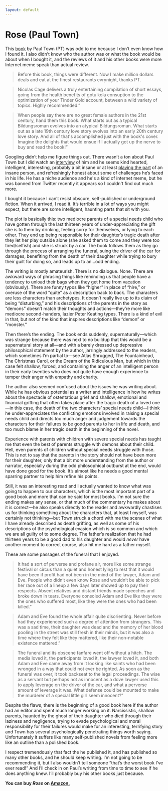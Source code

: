 ```yaml
---
layout: default
---
```


# Rose (Paul Town)

This [book](https://www.amazon.com/gp/product/B09GZHKD7D/ref=dbs_a_def_rwt_hsch_vapi_taft_p1_i4) by Paul Town (PT) was odd to me because I don’t even know how I found it. I also didn’t know who the author was or what the book would be about when I bought it, and the reviews of it and his other books were more Internet meme speak than actual review.

> Before this book, things were different. Now I make million dollars deals and eat at the finest restaurants evrynight, thanks PT.

> Nicolas Cage delivers a truly entertaining compilation of short essays, going from the health benefits of gotu kola consuption to the optimization of your Tinder Gold account, between a wild variety of topics. Highly recommended.”

> When people say there are no great female authors in the 21st century, hand them this book. What starts out as a typical Bildungsroman evolves into an atypical Bildungsroman. What starts out as a late 19th century love story evolves into an early 20th century love story. And all of that's accomplished just with the book's cover. Imagine the delights that would ensue if I actually got up the nerve to buy and read the book!”

Googling didn’t help me figure things out. There wasn’t a ton about Paul Town but I did watch an [interview](https://www.youtube.com/watch?v=V-kMYpaIy70) of him and he seems kind hearted, intelligent, interesting, probably a bit insane or at least [playing the part](https://www.youtube.com/c/PaulTown/videos) of an insane person, and refreshingly honest about some of challenges he’s faced in his life. He has a niche audience and he's a kind of internet meme, but he was banned from Twitter recently it appears so I couldn't find out much more.

I bought it because I can’t resist obscure, self-published or underground fiction. When it arrived, I read it. It’s terrible in a lot of ways you might expect, but there are some intelligent, haunting parts that sit with you.

The plot is basically this: two mediocre parents of a special needs child who have gotten through the last thirteen years of under-appreciating the gift she is to them by drinking, feeling sorry for themselves, or lying to each other. They end up being responsible for their daughter’s tragic death after they let her play outside alone (she asked them to come and they were too tired/selfish) and she is struck by a car. The book follows them as they go through the process of arranging the funeral, suing the driver of the car for damages, benefiting from the death of their daughter while trying to bury their guilt for doing so, and leads up to an…odd ending.

The writing is mostly amateurish. There is no dialogue. None. There are awkward ways of phrasing things like reminding us that people have a tendency to unload their bags when they get home from vacation (obviously). There are funny typos like “higher” in place of “hire,” or overuse of the word “quite” as a description back to back. The characters are less characters than archetypes. It doesn’t really live up to its claim of being “disturbing,” and his descriptions of the parents in the story as “demons” doesn’t match their thoughts and actions—they’re more like mediocre second-handers, lazier Peter Keating types. There is a kind of evil in that, but not of the kind that inspires descriptions like “demon” or “monster.” 

Then there’s the ending. The book ends suddenly, supernaturally—which was strange because there was next to no buildup that this would be a supernatural story at all—and with a barely dressed up depressive philosophical statement by the author, jarringly addressed to the readers, which sometimes I’m partial to—see Atlas Shrugged, The Fountainhead, The Christmas Carol, or the Dream of the Ridiculous Man, but which in this case felt shallow, forced, and containing the anger of an intelligent person in their early twenties who does not quite have enough experience to temper their anger with empathy and charity. 

The author also seemed confused about the issues he was writing about. While he has obvious potential as a writer and intelligence in how he writes about the spectacle of ostentatious grief and shallow, emotional and financial grifting that often takes place after the tragic death of a loved one—in this case, the death of the two characters’ special needs child—I think he under-appreciates the conflicting emotions involved in raising a special needs child and directs too much anger and judgement towards the characters for their failures to be good parents to her in life and death, and too much blame in her tragic death in the beginning of the novel. 

Experience with parents with children with severe special needs has taught me that even the best of parents struggle with demons about their child. Hell, even parents of children without special needs struggle with those. This is not to say that the parents in the story should not have been more for their daughter, only that a bit more understanding from the author or narrator, especially during the odd philosophical outburst at the end, would have done good for the book. It’s almost like he needs a good mental sparring partner to help him refine his points. 

Still, it was an interesting read and I actually wanted to know what was going to happen to our characters, which is the most important part of a good book and more that can be said for most books. I’m not sure the ending makes any sense, or that much of the commentary he makes about it is correct—he also speaks directly to the reader and awkwardly chastises us for thinking something about the characters that, at least I myself, was certainly not thinking—but Town struck a chord with me the scenes of what I have already described as death grifting, as well as some of his descriptions of the psychological evasion which is so common and which we are all guilty of to some degree. The father’s realization that he had thirteen years to be a good dad to his daughter and would *never* have another moment to correct course, also hit me hard as a father myself. 

These are some passages of the funeral that I enjoyed.

> It had a sort of perverse and profane air, more like some strange festival or circus than a quiet and honest lying to rest that it would have been if profit had not been in the mind of the lawyer, Adam and Eve. People who didn’t even know Rose and wouldn’t be able to pick her race out of a lineup a few days later showed up to pay their respects. Absent relatives and distant friends made speeches and broke down in tears. Everyone consoled Adam and Eve like they were the ones who suffered most, like they were the ones who had been killed.”

> Adam and Eve found the whole affair quite disorienting. Never before had they experienced such a degree of attention from strangers. This was a sad time, their daughter was dead and the memory of her blood pooling in the street was still fresh in their minds, but it was also a time where they felt like they mattered, like their non-notable existence mattered.”

> The funeral and its obscene fanfare went off without a hitch. The media loved it, the participants loved it, the lawyer loved it, and both Adam and Eve came away from it looking like saints who had been wronged in a way that could not ever be righted. As soon as the funeral was over, it took backseat to the legal proceedings. The wise as a servant but perhaps not as innocent as a dove lawyer used this to apply leverage on the driver of the car, and what a perverse amount of leverage it was. What defense could be mounted to make the murderer of a special little girl seem innocent?”

Despite the flaws, there is the beginning of a good book here if the author had an editor and spent much longer working on it. Narcissistic, shallow parents, haunted by the ghost of their daughter who died through their laziness and negligence, trying to evade psychological and moral responsibility for their failures would make for an interesting, terrifying story and Town has several psychologically penetrating things worth saying. Unfortunately it suffers like many self-published novels from feeling more like an outline than a polished book.

I respect tremendously that fact the he published it, and has published so many other books, and he should keep writing. I’m not going to be recommending it, but I also wouldn’t tell someone “that’s the worst book I’ve ever read!” And I’ll check in on Paul’s writing from time to time to see if he does anything knew. I’ll probably buy his other books just because.

**You can buy *Rose* on [Amazon.](https://www.amazon.com/gp/product/B09GZHKD7D/ref=dbs_a_def_rwt_hsch_vapi_taft_p1_i4)**


